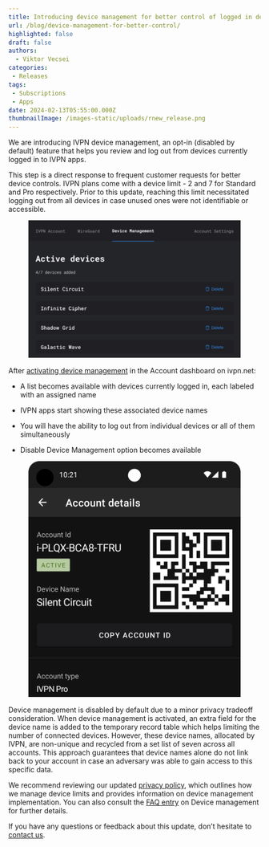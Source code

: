 ```yaml
---
title: Introducing device management for better control of logged in devices
url: /blog/device-management-for-better-control/
highlighted: false
draft: false
authors:
  - Viktor Vecsei
categories:
 - Releases
tags:
 - Subscriptions
 - Apps
date: 2024-02-13T05:55:00.000Z
thumbnailImage: /images-static/uploads/rnew_release.png
---
```

We are introducing IVPN device management, an opt-in (disabled by default) feature that helps you review and log out from devices currently logged in to IVPN apps. 

This step is a direct response to frequent customer requests for better device controls. IVPN plans come with a device limit - 2 and 7 for Standard and Pro respectively. Prior to this update, reaching this limit necessitated logging out from all devices in case unused ones were not identifiable or accessible.

<figure>
    <img width="600px" src="src/static/images-static/uploads/device_management_account_area.png"> 
</figure>

After [activating device management](/account/device-management) in the Account dashboard on ivpn.net:

* A list becomes available with devices currently logged in, each labeled with an assigned name

* IVPN apps start showing these associated device names

* You will have the ability to log out from individual devices or all of them simultaneously

* Disable Device Management option becomes available

<figure>
    <img width="600px" src="src/static/images-static/uploads/device_naming_android.png"> 
</figure>

Device management is disabled by default due to a minor privacy tradeoff consideration. When device management is activated, an extra field for the device name is added to the temporary record table which helps limiting the number of connected devices. However, these device names, allocated by IVPN, are non-unique and recycled from a set list of seven across all accounts. This approach guarantees that device names alone do not link back to your account in case an adversary was able to gain access to this specific data.
  
We recommend reviewing our updated [privacy policy](/privacy/), which outlines how we manage device limits and provides information on device management implementation. You can also consult the [FAQ entry](/knowledgebase/general/device-management-faq/) on Device management for further details.

If you have any questions or feedback about this update, don’t hesitate to [contact us](/contactus/).




